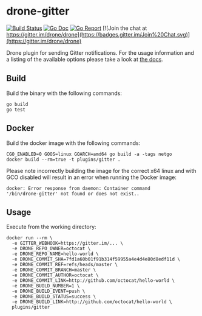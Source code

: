 # drone-gitter

[![Build Status](http://beta.drone.io/api/badges/drone-plugins/drone-slack/status.svg)](http://beta.drone.io/drone-plugins/drone-slack)
[![Go Doc](https://godoc.org/github.com/drone-plugins/drone-slack?status.svg)](http://godoc.org/github.com/drone-plugins/drone-slack)
[![Go Report](https://goreportcard.com/badge/github.com/drone-plugins/drone-slack)](https://goreportcard.com/report/github.com/drone-plugins/drone-slack)
[![Join the chat at https://gitter.im/drone/drone](https://badges.gitter.im/Join%20Chat.svg)](https://gitter.im/drone/drone)

Drone plugin for sending Gitter notifications. For the usage information and a
listing of the available options please take a look at [the docs](DOCS.md).

## Build

Build the binary with the following commands:

```
go build
go test
```

## Docker

Build the docker image with the following commands:

```
CGO_ENABLED=0 GOOS=linux GOARCH=amd64 go build -a -tags netgo
docker build --rm=true -t plugins/gitter .
```

Please note incorrectly building the image for the correct x64 linux and with
GCO disabled will result in an error when running the Docker image:

```
docker: Error response from daemon: Container command
'/bin/drone-gitter' not found or does not exist..
```

## Usage

Execute from the working directory:

```
docker run --rm \
  -e GITTER_WEBHOOK=https://gitter.im/... \
  -e DRONE_REPO_OWNER=octocat \
  -e DRONE_REPO_NAME=hello-world \
  -e DRONE_COMMIT_SHA=7fd1a60b01f91b314f59955a4e4d4e80d8edf11d \
  -e DRONE_COMMIT_REF=refs/heads/master \
  -e DRONE_COMMIT_BRANCH=master \
  -e DRONE_COMMIT_AUTHOR=octocat \
  -e DRONE_COMMIT_LINK=http://github.com/octocat/hello-world \
  -e DRONE_BUILD_NUMBER=1 \
  -e DRONE_BUILD_EVENT=push \
  -e DRONE_BUILD_STATUS=success \
  -e DRONE_BUILD_LINK=http://github.com/octocat/hello-world \
  plugins/gitter
```
